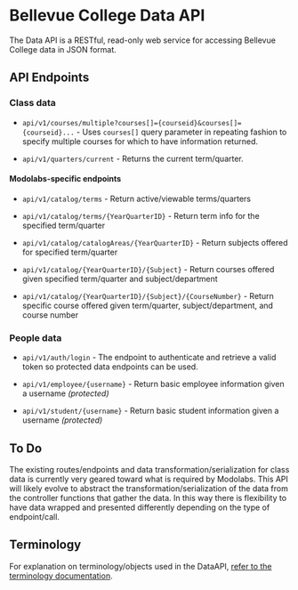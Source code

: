 # Bellevue College Data API

The Data API is a RESTful, read-only web service for accessing Bellevue College data in JSON format.

## API Endpoints

### Class data

- `api/v1/courses/multiple?courses[]={courseid}&courses[]={courseid}...` - Uses `courses[]` query parameter in repeating fashion to specify multiple courses for which to have information returned.

- `api/v1/quarters/current` - Returns the current term/quarter.
    
#### Modolabs-specific endpoints

- `api/v1/catalog/terms` - Return active/viewable terms/quarters

- `api/v1/catalog/terms/{YearQuarterID}` - Return term info for the specified term/quarter

- `api/v1/catalog/catalogAreas/{YearQuarterID}` - Return subjects offered for specified term/quarter

- `api/v1/catalog/{YearQuarterID}/{Subject}` - Return courses offered given specified term/quarter and subject/department

- `api/v1/catalog/{YearQuarterID}/{Subject}/{CourseNumber}` - Return specific course offered given term/quarter, subject/department, and course number

### People data

- `api/v1/auth/login` - The endpoint to authenticate and retrieve a valid token so protected data endpoints can be used.

- `api/v1/employee/{username}` - Return basic employee information given a username _(protected)_

- `api/v1/student/{username}` - Return basic student information given a username _(protected)_


## To Do
The existing routes/endpoints and data transformation/serialization for class data is currently very geared toward what is required by Modolabs. This API will likely evolve to abstract the transformation/serialization of the data from the controller functions that gather the data. In this way there is flexibility to have data wrapped and presented differently depending on the type of endpoint/call. 

## Terminology

For explanation on terminology/objects used in the DataAPI, [refer to the terminology documentation](terminology.md).